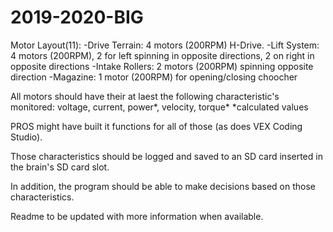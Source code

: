 # 2019-2020-BIG
Motor Layout(11):
-Drive Terrain: 4 motors (200RPM) H-Drive.
-Lift System: 4 motors (200RPM), 2 for left spinning in opposite directions, 2 on right in opposite directions
-Intake Rollers: 2 motors (200RPM) spinning opposite direction
-Magazine: 1 motor (200RPM) for opening/closing choocher


All motors should have their at laest the following characteristic's monitored: voltage, current, power*, velocity, torque*
*calculated values

PROS might have built it functions for all of those (as does VEX Coding Studio).

Those characteristics should be logged and saved to an SD card inserted in the brain's SD card slot. 

In addition, the program should be able to make decisions based on those characteristics.

Readme to be updated with more information when available.
